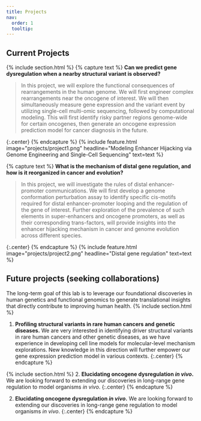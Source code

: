 ```yaml
---
title: Projects
nav:
  order: 1
  tooltip: 
---
```


## Current Projects
{% include section.html %}
{% capture text %} **Can we predict gene dysregulation when a nearby structural variant is observed?**
>In this project, we will explore the functional consequences of rearrangements in the human genome. We will first engineer complex rearrangements near the oncogene of interest. We will then simultaneously measure gene expression and the variant event by utilizing single-cell multi-omic sequencing, followed by computational modeling. This will first identify risky partner regions genome-wide for certain oncogenes, then generate an oncogene expression prediction model for cancer diagnosis in the future. 

{:.center} {% endcapture %}
{% include feature.html image="projects/project1.png" headline="Modeling Enhancer Hijacking via Genome Engineering and Single-Cell Sequencing" text=text %}

{% capture text %} **What is the mechanism of distal gene regulation, and how is it reorganized in cancer and evolution?**
>In this project, we will investigate the rules of distal enhancer-promoter communications. We will first develop a genome conformation perturbation assay to identify specific cis-motifs required for distal enhancer-promoter looping and the regulation of the gene of interest. Further exploration of the prevalence of such elements in super-enhancers and oncogene promoters, as well as their corresponding trans-factors, will provide insights into the enhancer hijacking mechanism in cancer and genome evolution across different species. 

{:.center} {% endcapture %}
{% include feature.html image="projects/project2.png" headline="Distal gene regulation" text=text %}

## Future projects (seeking collaborations)
The long-term goal of this lab is to leverage our foundational discoveries in human genetics and functional genomics to generate translational insights that directly contribute to improving human health. 
{% include section.html %}
1. **Profiling structural variants in rare human cancers and genetic diseases.** We are very interested in identifying driver structural variants in rare human cancers and other genetic diseases, as we have experience in developing cell line models for molecular-level mechanism explorations. New knowledge in this direction will further empower our gene expression prediction model in various contexts.
{:.center} {% endcapture %}

{% include section.html %}
2. **Elucidating oncogene dysregulation _in vivo_.** We are looking forward to extending our discoveries in long-range gene regulation to model organisms _in vivo_.
{:.center} {% endcapture %}

2. **Elucidating oncogene dysregulation _in vivo_.** We are looking forward to extending our discoveries in long-range gene regulation to model organisms _in vivo_.
{:.center} {% endcapture %}
